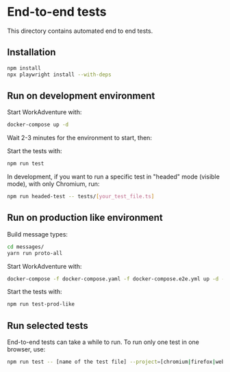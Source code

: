 # End-to-end tests

This directory contains automated end to end tests.

## Installation

```bash
npm install
npx playwright install --with-deps
```

## Run on development environment

Start WorkAdventure with:

```bash
docker-compose up -d
```

Wait 2-3 minutes for the environment to start, then:

Start the tests with:

```bash
npm run test
```

In development, if you want to run a specific test in "headed" mode (visible mode), with only Chromium, run:

```bash
npm run headed-test -- tests/[your_test_file.ts]
```


## Run on production like environment

Build message types:

```bash
cd messages/
yarn run proto-all
```

Start WorkAdventure with:

```bash
docker-compose -f docker-compose.yaml -f docker-compose.e2e.yml up -d --build
```

Start the tests with:

```bash
npm run test-prod-like
```

## Run selected tests

End-to-end tests can take a while to run. To run only one test in one browser, use:

```bash
npm run test -- [name of the test file] --project=[chromium|firefox|webkit]
```
